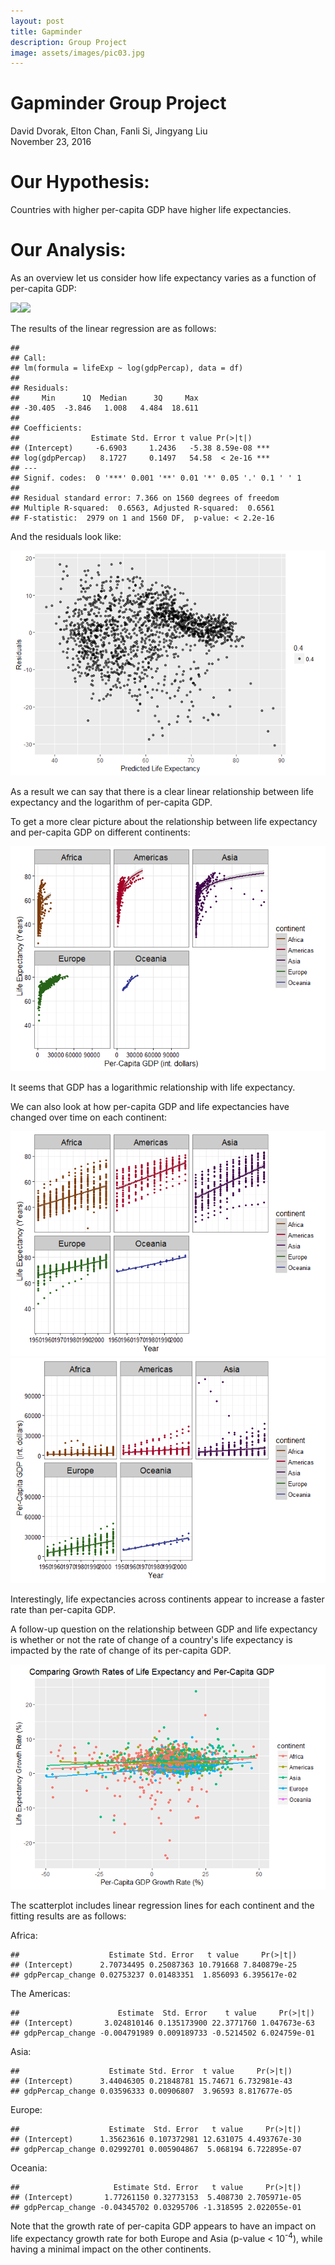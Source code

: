 ```yaml
---
layout: post
title: Gapminder
description: Group Project
image: assets/images/pic03.jpg
---
```


# Gapminder Group Project
David Dvorak, Elton Chan, Fanli Si, Jingyang Liu  
November 23, 2016  



# Our Hypothesis:
Countries with higher per-capita GDP have higher life expectancies.

# Our Analysis:



As an overview let us consider how life expectancy varies as a function of per-capita GDP:

![](https://djdvorak.github.io/assets/documents/gapminder_group_assignment_files/figure-html/unnamed-chunk-1-1.png)<!-- -->![](https://djdvorak.github.io/assets/documents/gapminder_group_assignment_files/figure-html/unnamed-chunk-1-2.png)<!-- -->

The results of the linear regression are as follows:


```
## 
## Call:
## lm(formula = lifeExp ~ log(gdpPercap), data = df)
## 
## Residuals:
##     Min      1Q  Median      3Q     Max 
## -30.405  -3.846   1.008   4.484  18.611 
## 
## Coefficients:
##                Estimate Std. Error t value Pr(>|t|)    
## (Intercept)     -6.6903     1.2436   -5.38 8.59e-08 ***
## log(gdpPercap)   8.1727     0.1497   54.58  < 2e-16 ***
## ---
## Signif. codes:  0 '***' 0.001 '**' 0.01 '*' 0.05 '.' 0.1 ' ' 1
## 
## Residual standard error: 7.366 on 1560 degrees of freedom
## Multiple R-squared:  0.6563,	Adjusted R-squared:  0.6561 
## F-statistic:  2979 on 1 and 1560 DF,  p-value: < 2.2e-16
```

And the residuals look like:

![](gapminder_group_assignment_files/figure-html/unnamed-chunk-3-1.png)<!-- -->

As a result we can say that there is a clear linear relationship between life expectancy and the logarithm of per-capita GDP.

To get a more clear picture about the relationship between life expectancy and per-capita GDP on different continents:

![](gapminder_group_assignment_files/figure-html/unnamed-chunk-4-1.png)<!-- -->

It seems that GDP has a logarithmic relationship with life expectancy.

We can also look at how per-capita GDP and life expectancies have changed over time on each continent:

![](gapminder_group_assignment_files/figure-html/unnamed-chunk-5-1.png)<!-- -->![](gapminder_group_assignment_files/figure-html/unnamed-chunk-5-2.png)<!-- -->

Interestingly, life expectancies across continents appear to increase a faster rate than per-capita GDP.

A follow-up question on the relationship between GDP and life expectancy is whether or not the rate of change of a country's life expectancy is impacted by the rate of change of its per-capita GDP. 

![](gapminder_group_assignment_files/figure-html/unnamed-chunk-6-1.png)<!-- -->

The scatterplot includes linear regression lines for each continent and the fitting results are as follows:

Africa:

```
##                    Estimate Std. Error   t value     Pr(>|t|)
## (Intercept)      2.70734495 0.25087363 10.791668 7.840879e-25
## gdpPercap_change 0.02753237 0.01483351  1.856093 6.395617e-02
```
The Americas:

```
##                      Estimate  Std. Error    t value     Pr(>|t|)
## (Intercept)       3.024810146 0.135173900 22.3771760 1.047673e-63
## gdpPercap_change -0.004791989 0.009189733 -0.5214502 6.024759e-01
```
Asia:

```
##                    Estimate Std. Error  t value     Pr(>|t|)
## (Intercept)      3.44046305 0.21848781 15.74671 6.732981e-43
## gdpPercap_change 0.03596333 0.00906807  3.96593 8.817677e-05
```
Europe:

```
##                    Estimate  Std. Error   t value     Pr(>|t|)
## (Intercept)      1.35623616 0.107372981 12.631075 4.493767e-30
## gdpPercap_change 0.02992701 0.005904867  5.068194 6.722895e-07
```
Oceania:

```
##                     Estimate Std. Error   t value     Pr(>|t|)
## (Intercept)       1.77261150 0.32773153  5.408730 2.705971e-05
## gdpPercap_change -0.04345702 0.03295706 -1.318595 2.022055e-01
```

Note that the growth rate of per-capita GDP appears to have an impact on life expectancy growth rate for both Europe and Asia (p-value < 10<sup>-4</sup>), while having a minimal impact on the other continents.
